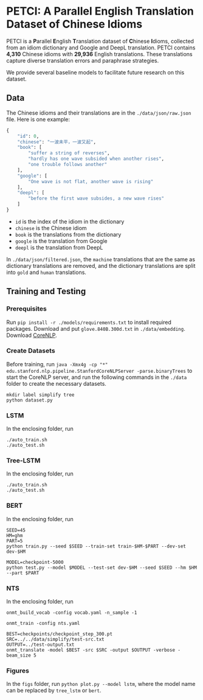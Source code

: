 # PETCI: A Parallel English Translation Dataset of Chinese Idioms

PETCI is a **P**arallel **E**nglish **T**ranslation dataset of **C**hinese **I**dioms, collected from an idiom dictionary and Google and DeepL translation. PETCI contains **4,310** Chinese idioms with **29,936** English translations. These translations capture diverse translation errors and paraphrase strategies.

We provide several baseline models to facilitate future research on this dataset.

## Data

The Chinese idioms and their translations are in the `./data/json/raw.json` file. Here is one example:

```python
{
    "id": 0,
    "chinese": "一波未平，一波又起",
    "book": [
        "suffer a string of reverses",
        "hardly has one wave subsided when another rises",
        "one trouble follows another"
    ],
    "google": [
        "One wave is not flat, another wave is rising"
    ],
    "deepl": [
        "before the first wave subsides, a new wave rises"
    ]
}
```

- `id` is the index of the idiom in the dictionary
- `chinese` is the Chinese idiom
- `book` is the translations from the dictionary
- `google` is the translation from Google
- `deepl` is the translation from DeepL

In `./data/json/filtered.json`, the `machine` translations that are the same as dictionary translations are removed, and the dictionary translations are split into `gold` and `human` translations.

## Training and Testing

### Prerequisites

Run `pip install -r ./models/requirements.txt` to install required packages. Download and put `glove.840B.300d.txt` in `./data/embedding`. Download [CoreNLP](https://stanfordnlp.github.io/CoreNLP/index.html).

### Create Datasets
Before training, run `java -Xmx4g -cp "*" edu.stanford.nlp.pipeline.StanfordCoreNLPServer -parse.binaryTrees` to start the CoreNLP server, and run the following commands in the `./data` folder to create the necessary datasets.

```shell
mkdir label simplify tree
python dataset.py
```

### LSTM

In the enclosing folder, run
```shell
./auto_train.sh
./auto_test.sh
```

### Tree-LSTM

In the enclosing folder, run
```shell
./auto_train.sh
./auto_test.sh
```

### BERT

In the enclosing folder, run
```shell
SEED=45
HM=ghm
PART=5
python train.py --seed $SEED --train-set train-$HM-$PART --dev-set dev-$HM

MODEL=checkpoint-5000
python test.py --model $MODEL --test-set dev-$HM --seed $SEED --hm $HM --part $PART
```

### NTS

In the enclosing folder, run
```shell
onmt_build_vocab -config vocab.yaml -n_sample -1 

onmt_train -config nts.yaml

BEST=checkpoints/checkpoint_step_300.pt
SRC=../../data/simplify/test-src.txt
OUTPUT=../test-output.txt
onmt_translate -model $BEST -src $SRC -output $OUTPUT -verbose -beam_size 5
```

### Figures
In the `figs` folder, run `python plot.py --model lstm`, where the model name can be replaced by `tree_lstm` or `bert`.
